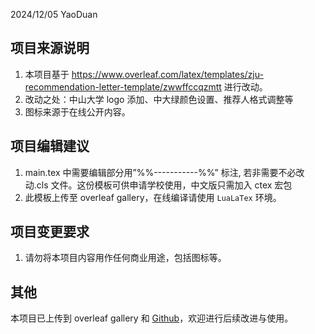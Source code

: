 2024/12/05 YaoDuan 

## 项目来源说明

1. 本项目基于 https://www.overleaf.com/latex/templates/zju-recommendation-letter-template/zwwffccqzmtt 进行改动。
2. 改动之处：中山大学 logo 添加、中大绿颜色设置、推荐人格式调整等
3. 图标来源于在线公开内容。


## 项目编辑建议

1. main.tex 中需要编辑部分用”%%-----------%%” 标注, 若非需要不必改动.cls 文件。这份模板可供申请学校使用，中文版只需加入 ctex 宏包
2. 此模板上传至 overleaf gallery，在线编译请使用 `LuaLaTex` 环境。

## 项目变更要求

1. 请勿将本项目内容用作任何商业用途，包括图标等。

## 其他

本项目已上传到 overleaf gallery 和 [Github](https://github.com/DuanYao0516/SYSU-Recommendation-letter-template)，欢迎进行后续改进与使用。